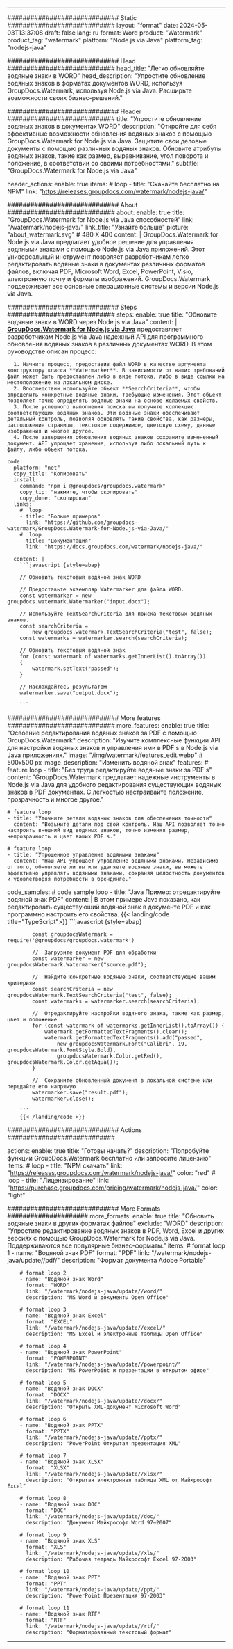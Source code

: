 
---
############################# Static ############################
layout: "format"
date:  2024-05-03T13:37:08
draft: false
lang: ru
format: Word
product: "Watermark"
product_tag: "watermark"
platform: "Node.js via Java"
platform_tag: "nodejs-java"

############################# Head ############################
head_title: "Легко обновляйте водяные знаки в WORD"
head_description: "Упростите обновление водяных знаков в форматах документов WORD, используя GroupDocs.Watermark, используя Node.js via Java. Расширьте возможности своих бизнес-решений."

############################# Header ############################
title: "Упростите обновление водяных знаков в документах WORD" 
description: "Откройте для себя эффективные возможности обновления водяных знаков с помощью GroupDocs.Watermark for Node.js via Java. Защитите свои деловые документы с помощью различных водяных знаков. Обновите атрибуты водяных знаков, такие как размер, выравнивание, угол поворота и положение, в соответствии со своими потребностями."
subtitle: "GroupDocs.Watermark for Node.js via Java" 

header_actions:
  enable: true
  items:
    #  loop
    - title: "Скачайте бесплатно на NPM"
      link: "https://releases.groupdocs.com/watermark/nodejs-java/"
      
############################# About ############################
about:
    enable: true
    title: "GroupDocs.Watermark for Node.js via Java способностей"
    link: "/watermark/nodejs-java/"
    link_title: "Узнайте больше"
    picture: "about_watermark.svg" # 480 X 400
    content: |
       GroupDocs.Watermark for Node.js via Java предлагает удобное решение для управления водяными знаками с помощью Node.js via Java приложений. Этот универсальный инструмент позволяет разработчикам легко редактировать водяные знаки в документах различных форматов файлов, включая PDF, Microsoft Word, Excel, PowerPoint, Visio, электронную почту и форматы изображений. GroupDocs.Watermark поддерживает все основные операционные системы и версии Node.js via Java.

############################# Steps ############################
steps:
    enable: true
    title: "Обновите водяные знаки в WORD через Node.js via Java"
    content: |
      **[GroupDocs.Watermark for Node.js via Java](https://products.groupdocs.com/watermark/nodejs-java/)** предоставляет разработчикам Node.js via Java надежный API для программного обновления водяных знаков в различных документах WORD. В этом руководстве описан процесс:
      
      1. Начните процесс, предоставив файл WORD в качестве аргумента конструктору класса **Watermarker**. В зависимости от ваших требований файл может быть предоставлен либо в виде потока, либо в виде ссылки на местоположение на локальном диске.
      2. Впоследствии используйте объект **SearchCriteria**, чтобы определить конкретные водяные знаки, требующие изменения. Этот объект позволяет точно определять водяные знаки на основе желаемых свойств.
      3. После успешного выполнения поиска вы получите коллекцию соответствующих водяных знаков. Эти водяные знаки обеспечивают детальный контроль, позволяя обновлять такие свойства, как размеры, расположение страницы, текстовое содержимое, цветовую схему, данные изображения и многое другое.
      4. После завершения обновления водяных знаков сохраните измененный документ. API упрощает хранение, используя либо локальный путь к файлу, либо объект потока.
   
    code:
      platform: "net"
      copy_title: "Копировать"
      install:
        command: "npm i @groupdocs/groupdocs.watermark"
        copy_tip: "нажмите, чтобы скопировать"
        copy_done: "скопировал"
      links:
        #  loop
        - title: "Больше примеров"
          link: "https://github.com/groupdocs-watermark/GroupDocs.Watermark-for-Node.js-via-Java/"
        #  loop
        - title: "Документация"
          link: "https://docs.groupdocs.com/watermark/nodejs-java/"
          
      content: |
        ```javascript {style=abap}

        // Обновить текстовый водяной знак WORD

        // Предоставьте экземпляр Watermarker для файла WORD.
        const watermarker = new groupdocs.watermark.Watermarker("input.docx");

        // Используйте TextSearchCriteria для поиска текстовых водяных знаков.
        const searchCriteria = 
            new groupdocs.watermark.TextSearchCriteria("test", false);
        const watermarks = watermarker.search(searchCriteria);
        
        // Обновить текстовый водяной знак
        for (const watermark of watermarks.getInnerList().toArray())
        {
            watermark.setText("passed");
        }

        // Наслаждайтесь результатом
        watermarker.save("output.docx");
        
        ```            

############################# More features ############################
more_features:
  enable: true
  title: "Освоение редактирования водяных знаков за PDF с помощью GroupDocs.Watermark"
  description: "Изучите комплексные функции API для настройки водяных знаков и управления ими в PDF s в Node.js via Java приложениях."
  image: "/img/watermark/features_edit.webp" # 500x500 px
  image_description: "Изменить водяной знак"
  features:
    # feature loop
    - title: "Без труда редактируйте водяные знаки за PDF s"
      content: "GroupDocs.Watermark предлагает надежные инструменты в Node.js via Java для удобного редактирования существующих водяных знаков в PDF документах. С легкостью настраивайте положение, прозрачность и многое другое."

    # feature loop
    - title: "Уточните детали водяных знаков для обеспечения точности"
      content: "Возьмите детали под свой контроль. Наш API позволяет точно настроить внешний вид водяных знаков, точно изменяя размер, непрозрачность и цвет ваших PDF s."

    # feature loop
    - title: "Упрощенное управление водяными знаками"
      content: "Наш API упрощает управление водяными знаками. Независимо от того, обновляете ли вы или удаляете водяные знаки, вы можете эффективно управлять водяными знаками, сохраняя целостность документов и удовлетворяя потребности в брендинге."
      
  code_samples:
    # code sample loop
    - title: "Java Пример: отредактируйте водяной знак PDF"
      content: |
        В этом примере Java показано, как редактировать существующий водяной знак в документе PDF и как программно настроить его свойства.
        {{< landing/code title="TypeScript">}}
        ```javascript {style=abap}
        
            const groupdocsWatermark = require('@groupdocs/groupdocs.watermark')

            //  Загрузите документ PDF для обработки
            const watermarker = new groupdocsWatermark.Watermarker("source.pdf");

            //  Найдите конкретные водяные знаки, соответствующие вашим критериям
            const searchCriteria = new groupdocsWatermark.TextSearchCriteria("test", false);
            const watermarks = watermarker.search(searchCriteria);
  
            //  Отредактируйте настройки водяного знака, такие как размер, цвет и положение
            for (const watermark of watermarks.getInnerList().toArray()) {
                watermark.getFormattedTextFragments().clear();
                watermark.getFormattedTextFragments().add("passed", 
                    new groupdocsWatermark.Font("Calibri", 19, groupdocsWatermark.FontStyle.Bold), 
                    groupdocsWatermark.Color.getRed(), groupdocsWatermark.Color.getAqua());
            }

            //  Сохраните обновленный документ в локальной системе или передайте его напрямую
            watermarker.save("result.pdf");
            watermarker.close();

        ```
        {{< /landing/code >}}


############################# Actions ############################

actions:
  enable: true
  title: "Готовы начать?"
  description: "Попробуйте функции GroupDocs.Watermark бесплатно или запросите лицензию"
  items:
    #  loop
    - title: "NPM скачать"
      link: "https://releases.groupdocs.com/watermark/nodejs-java/"
      color: "red"
        #  loop
    - title: "Лицензирование"
      link: "https://purchase.groupdocs.com/pricing/watermark/nodejs-java/"
      color: "light"


############################# More Formats #####################
more_formats:
    enable: true
    title: "Обновить водяные знаки в других форматах файлов"
    exclude: "WORD"
    description: "Упростите редактирование водяных знаков в PDF, Word, Excel и других версиях с помощью GroupDocs.Watermark for Node.js via Java. Поддерживаются все популярные бизнес-форматы."
    items: 
        # format loop 1
        - name: "Водяной знак PDF"
          format: "PDF"
          link: "/watermark/nodejs-java/update//pdf/"
          description: "Формат документа Adobe Portable"

        # format loop 2
        - name: "Водяной знак Word"
          format: "WORD"
          link: "/watermark/nodejs-java/update//word/"
          description: "MS Word и документы Open Office"
          
        # format loop 3
        - name: "Водяной знак Excel"
          format: "EXCEL"
          link: "/watermark/nodejs-java/update//excel/"
          description: "MS Excel и электронные таблицы Open Office"

        # format loop 4
        - name: "Водяной знак PowerPoint"
          format: "POWERPOINT"
          link: "/watermark/nodejs-java/update//powerpoint/"
          description: "MS PowerPoint и презентации в открытом офисе"

        # format loop 5
        - name: "Водяной знак DOCX"
          format: "DOCX"
          link: "/watermark/nodejs-java/update//docx/"
          description: "Открыть XML-документ Microsoft Word"
          
        # format loop 6
        - name: "Водяной знак PPTX"
          format: "PPTX"
          link: "/watermark/nodejs-java/update//pptx/"
          description: "PowerPoint Открытая презентация XML"
          
        # format loop 7
        - name: "Водяной знак XLSX"
          format: "XLSX"
          link: "/watermark/nodejs-java/update//xlsx/"
          description: "Открытая электронная таблица XML от Майкрософт Excel"

        # format loop 8
        - name: "Водяной знак DOC"
          format: "DOC"
          link: "/watermark/nodejs-java/update//doc/"
          description: "Документ Майкрософт Word 97—2007"

        # format loop 9
        - name: "Водяной знак XLS"
          format: "XLS"
          link: "/watermark/nodejs-java/update//xls/"
          description: "Рабочая тетрадь Майкрософт Excel 97-2003"

        # format loop 10
        - name: "Водяной знак PPT"
          format: "PPT"
          link: "/watermark/nodejs-java/update//ppt/"
          description: "PowerPoint Презентация 97-2003"

        # format loop 11
        - name: "Водяной знак RTF"
          format: "RTF"
          link: "/watermark/nodejs-java/update//rtf/"
          description: "Форматированный текстовый формат"

---